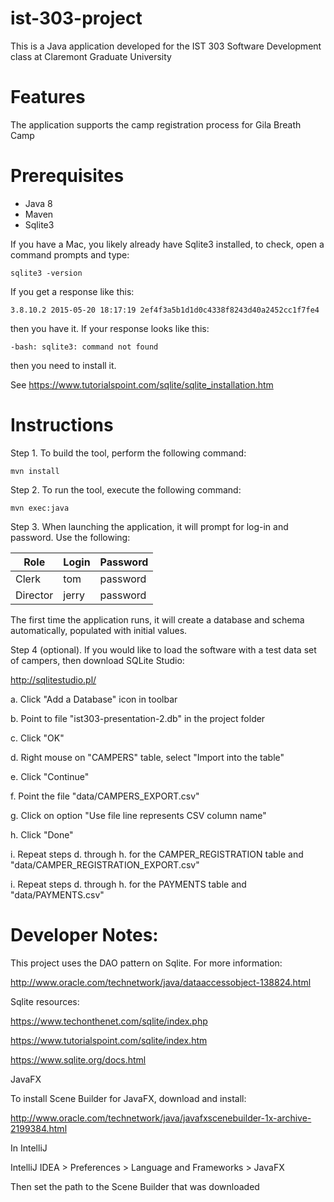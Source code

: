 # ist-303-project
This is a Java application developed for the IST 303 Software Development class at Claremont Graduate University

# Features
The application supports the camp registration process for Gila Breath Camp

# Prerequisites

* Java 8
* Maven 
* Sqlite3

If you have a Mac, you likely already have Sqlite3 installed, to check, open a command prompts and type:

```
sqlite3 -version
```

If you get a response like this:

```
3.8.10.2 2015-05-20 18:17:19 2ef4f3a5b1d1d0c4338f8243d40a2452cc1f7fe4
```

then you have it. If your response looks like this:

```
-bash: sqlite3: command not found
```

then you need to install it.

See https://www.tutorialspoint.com/sqlite/sqlite_installation.htm

# Instructions
Step 1. To build the tool, perform the following command:
```
mvn install
```
Step 2. To run the tool, execute the following command:
```
mvn exec:java
```

Step 3. When launching the application, it will prompt for log-in and password. Use the following:

Role          | Login | Password
------------- | ----- | --------
Clerk         | tom   | password
Director      | jerry | password 


The first time the application runs, it will create a database and schema automatically, populated with initial values.

Step 4 (optional). If you would like to load the software with a test data set of campers, then download SQLite Studio:

http://sqlitestudio.pl/

a. Click "Add a Database" icon in toolbar

b. Point to file "ist303-presentation-2.db" in the project folder

c. Click "OK"

d. Right mouse on "CAMPERS" table, select "Import into the table"

e. Click "Continue"

f. Point the file "data/CAMPERS_EXPORT.csv"

g. Click on option "Use file line represents CSV column name"

h. Click "Done"

i. Repeat steps d. through h. for the CAMPER_REGISTRATION table and "data/CAMPER_REGISTRATION_EXPORT.csv"

i. Repeat steps d. through h. for the PAYMENTS table and "data/PAYMENTS.csv"

# Developer Notes:

This project uses the DAO pattern on Sqlite. For more information:

http://www.oracle.com/technetwork/java/dataaccessobject-138824.html

Sqlite resources:

https://www.techonthenet.com/sqlite/index.php

https://www.tutorialspoint.com/sqlite/index.htm

https://www.sqlite.org/docs.html

JavaFX

To install Scene Builder for JavaFX, download and install:

http://www.oracle.com/technetwork/java/javafxscenebuilder-1x-archive-2199384.html

In IntelliJ

IntelliJ IDEA > Preferences > Language and Frameworks > JavaFX

Then set the path to the Scene Builder that was downloaded
